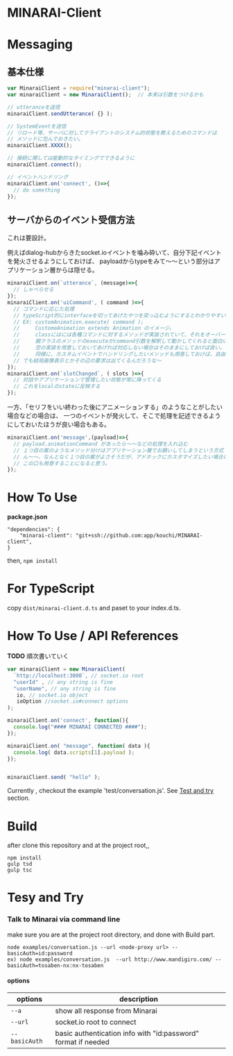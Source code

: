 
# MINARAI-Client

# Messaging

## 基本仕様

```js
var MinaraiClient = require("minarai-client");
var minaraiClient = new MinaraiClient();  // 本来は引数をつけるかも

// utteranceを送信
minaraiClient.sendUtterance( {} );

// SystemEventを送信
// リロード等、サーバに対してクライアントのシステム的状態を教えるためのコマンドは
// メソッドに包んでおきたい。
minaraiClient.XXXX();

// 接続に関しては能動的なタイミングでできるように
minaraiClient.connect();

// イベントハンドリング
minaraiClient.on('connect', ()=>{
  // do something
});
```

## サーバからのイベント受信方法

これは要設計。

例えばdialog-hubからきたsocket.ioイベントを噛み砕いて、自分下記イベントを発火させるようにしておけば、
payloadからtypeをみて〜〜という部分はアプリケーション層からは隠せる。

```js
minaraiClient.on(`utterance`, (message)=>{
  // しゃべらせる
});
minaraiClient.on('uiCommand', ( command )=>{
  // コマンドに応じた処理
  // typeScript的にinterfaceを切ってあげたやつを突っ込むようにするとわかりやすいかも
  // EX: customAnimation.execute( command );  
  //     CustomeAnimation extends Animation のイメージ。
  //     classにはには各種コマンドに対するメソッドが実装されていて、それをオーバーライドして使う。
  //     親クラスのメソッドのexecuteがcommand引数を解釈して動かしてくれると面白いかも。
  //     空の実装を用意しておいてあげれば対応しない場合はそのままにしておけば良い。
  //     同様に、カスタムイベントでハンドリングしたいメソッドも用意しておけば、自由度も担保できる。
  // でも結局画像表示とかその辺の要求は出てくるんだろうな〜
});
minaraiClient.on(`slotChanged`, ( slots )=>{
  // 対話やアプリケーションで管理したい状態が常に降ってくる
  // これをlocalのstateに反映する
});

```

一方、「セリフをいい終わった後にアニメーションする」のようなことがしたい場合などの場合は、
一つのイベントが発火して、そこで処理を記述できるようにしておいたほうが良い場合もある。

```js
minaraiClient.on('message',(payload)=>{
  // payload.animationCommand があったら〜〜などの処理を入れ込む
  // １つ目の案のようなメソッド分けはアプリケーション層でお願いしてしまうという方式
  // ん〜〜、なんとなく１つ目の案がよさそうだが、アドホックにカスタマイズしたい場合に備えて
  // この口も用意することになると思う。
});
```


# How To Use

**package.json**

```
"dependencies": {
    "minarai-client": "git+ssh://github.com:app/kouchi/MINARAI-client",
}
```

then, `npm install`


# For TypeScript

copy `dist/minarai-client.d.ts` and paset to your index.d.ts.

# How To Use / API References



**TODO**
順次書いていく

```js
var minaraiClient = new MinaraiClient(
  `http://localhost:3000`, // socket.io root
  "userId" , // any string is fine
  "userName", // any string is fine
   io, // socket.io object
   ioOption //socket.io#connect options
);

minaraiClient.on('connect', function(){
  console.log("#### MINARAI CONNECTED ####");
});

minaraiClient.on( "message", function( data ){
  console.log( data.scripts[1].payload );
});


minaraiClient.send( "hello" );

```

Currently , checkout the example 'test/conversation.js'.
See [Test and try](https://github.com/Nextremer/Minarai-Client#tesy-and-try) section.



# Build

after clone this repository and at the project root,,

```
npm install
gulp tsd
gulp tsc
```

# Tesy and Try


### Talk to Minarai via command line

make sure you are at the project root directory,
and done with Build part.

```
node examples/conversation.js --url <node-proxy url> --basicAuth=id:password
ex) node examples/conversation.js  --url http://www.mandigiro.com/ --basicAuth=tosaben-nx:nx-tosaben
```

#### options

| options | description |
| --- | --- |
| `--a` | show all response from Minarai |
| `--url` | socket.io root to connect |
| `--basicAuth` | basic authentication info with "id:password" format if needed |

